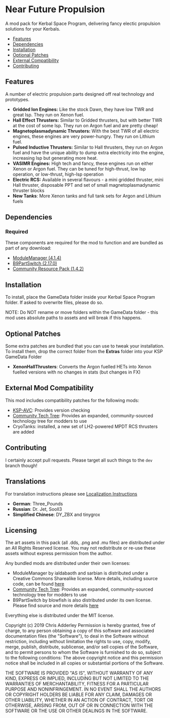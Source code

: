 # Near Future Propulsion

A mod pack for Kerbal Space Program, delivering fancy electic propulsion solutions for your Kerbals.

* [Features](#features)
* [Dependencies](#dependencies)
* [Installation](#installation)
* [Optional Patches](#optional-patches)
* [External Compatibility](#features)
* [Contributing](#contributing)

## Features

A number of electric propulsion parts designed off real technology and prototypes.

* **Gridded Ion Engines:** Like the stock Dawn, they have low TWR and great Isp. They run on Xenon fuel.
* **Hall Effect Thrusters:** Similar to Gridded thrusters, but with better TWR at the cost of some Isp. They run on Argon fuel and are pretty cheap!
* **Magnetoplasmadynamic Thrusters:** With the best TWR of all electric engines, these engines are very power-hungry. They run on Lithium fuel.
* **Pulsed Inductive Thrusters:** Similar to Hall thrusters, they run on Argon fuel and have the unique ability to dump extra electricity into the engine, increasing Isp but generating more heat.
* **VASIMR Engines:** High tech and fancy, these engines run on either Xenon or Argon fuel. They can be tuned for high-thrust, low Isp operation, or low-thrust, high-Isp operation
* **Electric RCS:** Available in several flavours - a mini gridded thruster, mini Hall thruster, disposable PPT and set of small magnetoplasmadynamic thruster blocks
* **New Tanks**: More Xenon tanks and full tank sets for Argon and Lithium fuels

## Dependencies

### Required
These components are required for the mod to function and are bundled as part of any download:
* [ModuleManager (4.1.4)](https://github.com/sarbian/ModuleManager)
* [B9PartSwitch (2.17.0)](https://github.com/blowfishpro/B9PartSwitch)
* [Community Resource Pack (1.4.2)](https://github.com/BobPalmer/CommunityResourcePack)

## Installation

To install, place the GameData folder inside your Kerbal Space Program folder. If asked to overwrite files, please do so.

NOTE: Do NOT rename or move folders within the GameData folder - this mod uses absolute paths to assets and will break if this happens.

## Optional Patches

Some extra patches are bundled that you can use to tweak your installation. To install them, drop the correct folder from the **Extras** folder into your KSP GameData Folder

* **XenonHallThrusters**: Converts the Argon fuelled HETs into Xenon fuelled versions with no changes in stats (but changes in FX)

## External Mod Compatibility

This mod includes compatibility patches for the following mods:
* [KSP-AVC](https://github.com/CYBUTEK/KSPAddonVersionChecker): Provides version checking
* [Community Tech Tree](https://github.com/ChrisAdderley/CommunityTechTree): Provides an expanded, community-sourced technology tree for modders to use
* CryoTanks: installed, a new set of LH2-powered MPDT RCS thrusters are added

## Contributing

I certainly accept pull requests. Please target all such things to the `dev` branch though!

## Translations

For translation instructions please see [Localization Instructions](https://github.com/ChrisAdderley/NearFuturePropulsion/blob/master/GameData/NearFuturePropulsion/Localization/Localization.md)

* **German**: Three_Pounds
* **Russian**: Dr. Jet, Sooll3
* **Simplified Chinese**: DY_ZBX and tinygrox

## Licensing

The art assets in this pack (all .dds, .png and .mu files) are distributed under an All Rights Reserved license. You may not redistribute or re-use these assets without express permission from the author.

Any bundled mods are distributed under their own licenses:
* ModuleManager by ialdabaoth and sarbian is distributed under a Creative Commons Sharealike license. More details, including source code, can be found [here](http://forum.kerbalspaceprogram.com/threads/31342-0-20-ModuleManager-1-3-for-all-your-stock-modding-needs?p=528607&viewfull=1#post528607)
* [Community Tech Tree](https://github.com/ChrisAdderley/CommunityTechTree): Provides an expanded, community-sourced technology tree for modders to use
* B9PartSwitch by blowfish is also distributed under its own license. Please find source and more details [here](https://github.com/blowfishpro/B9PartSwitch)

Everything else is distributed under the MIT license.

Copyright (c) 2019 Chris Adderley
Permission is hereby granted, free of charge, to any person obtaining a copy of this software and associated documentation files (the "Software"), to deal in the Software without restriction, including without limitation the rights to use, copy, modify, merge, publish, distribute, sublicense, and/or sell copies of the Software, and to permit persons to whom the Software is furnished to do so, subject to the following conditions: The above copyright notice and this permission notice shall be included in all copies or substantial portions of the Software.

THE SOFTWARE IS PROVIDED "AS IS", WITHOUT WARRANTY OF ANY KIND, EXPRESS OR IMPLIED, INCLUDING BUT NOT LIMITED TO THE WARRANTIES OF MERCHANTABILITY, FITNESS FOR A PARTICULAR PURPOSE AND NONINFRINGEMENT. IN NO EVENT SHALL THE AUTHORS OR COPYRIGHT HOLDERS BE LIABLE FOR ANY CLAIM, DAMAGES OR OTHER LIABILITY, WHETHER IN AN ACTION OF CONTRACT, TORT OR OTHERWISE, ARISING FROM, OUT OF OR IN CONNECTION WITH THE SOFTWARE OR THE USE OR OTHER DEALINGS IN THE SOFTWARE.

